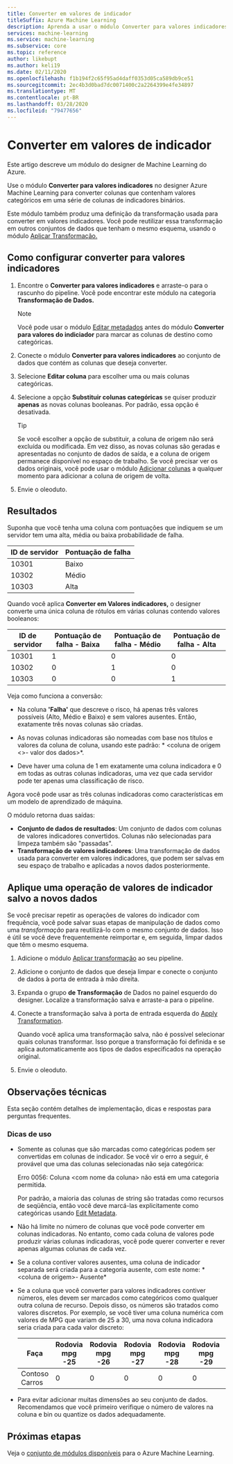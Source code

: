 ```yaml
---
title: Converter em valores de indicador
titleSuffix: Azure Machine Learning
description: Aprenda a usar o módulo Converter para valores indicadores no Azure Machine Learning para converter colunas que contenham valores categóricos em uma série de colunas de indicadores binários.
services: machine-learning
ms.service: machine-learning
ms.subservice: core
ms.topic: reference
author: likebupt
ms.author: keli19
ms.date: 02/11/2020
ms.openlocfilehash: f1b194f2c65f95ad4daff0353d05ca589db9ce51
ms.sourcegitcommit: 2ec4b3d0bad7dc0071400c2a2264399e4fe34897
ms.translationtype: MT
ms.contentlocale: pt-BR
ms.lasthandoff: 03/28/2020
ms.locfileid: "79477656"
---
```

# <a name="convert-to-indicator-values"></a>Converter em valores de indicador
Este artigo descreve um módulo do designer de Machine Learning do Azure.

Use o módulo **Converter para valores indicadores** no designer Azure Machine Learning para converter colunas que contenham valores categóricos em uma série de colunas de indicadores binários.  

Este módulo também produz uma definição da transformação usada para converter em valores indicadores. Você pode reutilizar essa transformação em outros conjuntos de dados que tenham o mesmo esquema, usando o módulo [Aplicar Transformação.](apply-transformation.md)

## <a name="how-to-configure-convert-to-indicator-values"></a>Como configurar converter para valores indicadores

1.  Encontre o **Converter para valores indicadores** e arraste-o para o rascunho do pipeline. Você pode encontrar este módulo na categoria **Transformação de Dados.**
    > [!NOTE]
    > Você pode usar o módulo [Editar metadados](edit-metadata.md) antes do módulo **Converter para valores do indiciador** para marcar as colunas de destino como categóricas.

1. Conecte o módulo **Converter para valores indicadores** ao conjunto de dados que contém as colunas que deseja converter. 

1. Selecione **Editar coluna** para escolher uma ou mais colunas categóricas.

1. Selecione a opção **Substituir colunas categóricas** se quiser produzir **apenas** as novas colunas booleanas. Por padrão, essa opção é desativada.
    

    > [!TIP]
    >  Se você escolher a opção de substituir, a coluna de origem não será excluída ou modificada. Em vez disso, as novas colunas são geradas e apresentadas no conjunto de dados de saída, e a coluna de origem permanece disponível no espaço de trabalho. Se você precisar ver os dados originais, você pode usar o módulo [Adicionar colunas](add-columns.md) a qualquer momento para adicionar a coluna de origem de volta.

1. Envie o oleoduto.

## <a name="results"></a>Resultados

Suponha que você tenha uma coluna com pontuações que indiquem se um servidor tem uma alta, média ou baixa probabilidade de falha.  

| ID de servidor | Pontuação de falha |
| --------- | ------------- |
| 10301     | Baixo           |
| 10302     | Médio        |
| 10303     | Alta          |

Quando você aplica **Converter em Valores indicadores,** o designer converte uma única coluna de rótulos em várias colunas contendo valores booleanos:  

| ID de servidor | Pontuação de falha - Baixa | Pontuação de falha - Médio | Pontuação de falha - Alta |
| --------- | ------------------- | ---------------------- | -------------------- |
| 10301     | 1                   | 0                      | 0                    |
| 10302     | 0                   | 1                      | 0                    |
| 10303     | 0                   | 0                      | 1                    |

Veja como funciona a conversão:  

-   Na coluna **'Falha'** que descreve o risco, há apenas três valores possíveis (Alto, Médio e Baixo) e sem valores ausentes. Então, exatamente três novas colunas são criadas.  

-   As novas colunas indicadoras são nomeadas com base nos títulos e valores da coluna de coluna, usando este padrão: * \<coluna de origem \<>- valor dos dados>*.  

-   Deve haver uma coluna de 1 em exatamente uma coluna indicadora e 0 em todas as outras colunas indicadoras, uma vez que cada servidor pode ter apenas uma classificação de risco.  

Agora você pode usar as três colunas indicadoras como características em um modelo de aprendizado de máquina.

O módulo retorna duas saídas:

- **Conjunto de dados de resultados**: Um conjunto de dados com colunas de valores indicadores convertidos. Colunas não selecionadas para limpeza também são "passadas".
- **Transformação de valores indicadores**: Uma transformação de dados usada para converter em valores indicadores, que podem ser salvas em seu espaço de trabalho e aplicadas a novos dados posteriormente.

## <a name="apply-a-saved-indicator-values-operation-to-new-data"></a>Aplique uma operação de valores de indicador salvo a novos dados

Se você precisar repetir as operações de valores do indicador com frequência, você pode salvar suas etapas de manipulação de dados como uma *transformação* para reutilizá-lo com o mesmo conjunto de dados. Isso é útil se você deve frequentemente reimportar e, em seguida, limpar dados que têm o mesmo esquema.

1. Adicione o módulo [Aplicar transformação](apply-transformation.md) ao seu pipeline.

1. Adicione o conjunto de dados que deseja limpar e conecte o conjunto de dados à porta de entrada à mão direita.

1. Expanda o grupo **de Transformação** de Dados no painel esquerdo do designer. Localize a transformação salva e arraste-a para o pipeline.

1. Conecte a transformação salva à porta de entrada esquerda do [Apply Transformation](apply-transformation.md).

   Quando você aplica uma transformação salva, não é possível selecionar quais colunas transformar. Isso porque a transformação foi definida e se aplica automaticamente aos tipos de dados especificados na operação original.

1. Envie o oleoduto.
 
## <a name="technical-notes"></a>Observações técnicas  

Esta seção contém detalhes de implementação, dicas e respostas para perguntas frequentes.

### <a name="usage-tips"></a>Dicas de uso

-   Somente as colunas que são marcadas como categóricas podem ser convertidas em colunas de indicador. Se você vir o erro a seguir, é provável que uma das colunas selecionadas não seja categórica:  

     Erro 0056: Coluna \<com nome da coluna> não está em uma categoria permitida.  

     Por padrão, a maioria das colunas de string são tratadas como recursos de seqüência, então você deve marcá-las explicitamente como categóricas usando [Edit Metadata](edit-metadata.md).  

-   Não há limite no número de colunas que você pode converter em colunas indicadoras. No entanto, como cada coluna de valores pode produzir várias colunas indicadoras, você pode querer converter e rever apenas algumas colunas de cada vez.  

-   Se a coluna contiver valores ausentes, uma coluna de indicador separada será criada para a categoria ausente, com este nome: * \<coluna de origem>- Ausente*  

-   Se a coluna que você converter para valores indicadores contiver números, eles devem ser marcados como categóricos como qualquer outra coluna de recurso. Depois disso, os números são tratados como valores discretos. Por exemplo, se você tiver uma coluna numérica com valores de MPG que variam de 25 a 30, uma nova coluna indicadora seria criada para cada valor discreto:  

    | Faça       | Rodovia mpg -25 | Rodovia mpg -26 | Rodovia mpg -27 | Rodovia mpg -28 | Rodovia mpg -29 | Rodovia mpg -30 |
    | ---------- | --------------- | --------------- | --------------- | --------------- | --------------- | --------------- |
    | Contoso Carros | 0               | 0               | 0               | 0               | 0               | 1               |

- Para evitar adicionar muitas dimensões ao seu conjunto de dados. Recomendamos que você primeiro verifique o número de valores na coluna e bin ou quantize os dados adequadamente.  


## <a name="next-steps"></a>Próximas etapas

Veja o [conjunto de módulos disponíveis](module-reference.md) para o Azure Machine Learning. 
